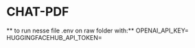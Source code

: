# CHAT-PDF

** to run nesse file .env on raw folder with:**
OPENAI_API_KEY=
HUGGINGFACEHUB_API_TOKEN=
